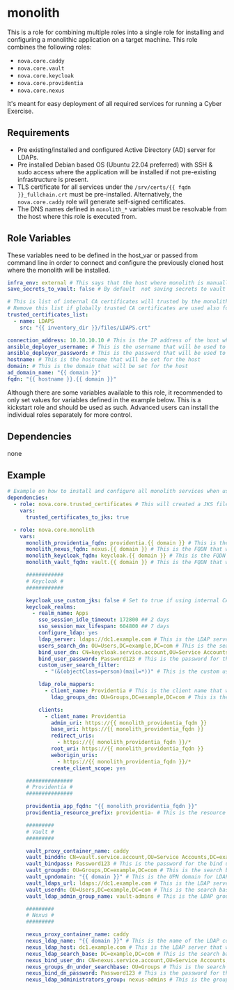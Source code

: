# monolith

This is a role for combining multiple roles into a single role for installing and configuring a monolithic application on a target machine.
This role combines the following roles:

- `nova.core.caddy`
- `nova.core.vault`
- `nova.core.keycloak`
- `nova.core.providentia`
- `nova.core.nexus`

It's meant for easy deployment of all required services for running a Cyber Exercise.

## Requirements

- Pre existing/installed and configured Active Directory (AD) server for LDAPs.
- Pre installed Debian based OS (Ubuntu 22.04 preferred) with SSH & sudo access where the application will be installed if not pre-existing infrastructure is present.
- TLS certificate for all services under the `/srv/certs/{{ fqdn }}_fullchain.crt` must be pre-installed. Alternatively, the `nova.core.caddy` role will generate self-signed certificates.
- The DNS names defined in `monolith_*` variables must be resolvable from the host where this role is executed from.

## Role Variables

These variables need to be defined in the host_var or passed from command line in order to connect and configure the previously cloned host where the monolith will be installed.

```yaml
infra_env: external # This says that the host where monolith is manually set up and not cloned by nova.core.machine_operations rol
save_secrets_to_vault: false # By default  not saving secrets to vault because we're setting it up in this run

# This is list of internal CA certificates will trusted by the monolith services for an example for LDAPS.
# Remove this list if globally trusted CA certificates are used also for LDAPs.
trusted_certificates_list:
  - name: LDAPS
    src: "{{ inventory_dir }}/files/LDAPS.crt"

connection_address: 10.10.10.10 # This is the IP address of the host where monolith will be installed
ansible_deployer_username: # This is the username that will be used to connect to the host
ansible_deployer_password: # This is the password that will be used to connect to the host
hostname: # This is the hostname that will be set for the host
domain: # This is the domain that will be set for the host
ad_domain_name: "{{ domain }}"
fqdn: "{{ hostname }}.{{ domain }}"
```

Although there are some variables available to this role, it recommended to only set values for variables defined in the example below. This is a kickstart role and should be used as such. Advanced users can install the individual roles separately for more control.

## Dependencies

none

## Example

```yaml
# Example on how to install and configure all monolith services when using LetsEncrypt (or other globally trusted CA) certificates
dependencies:
  - role: nova.core.trusted_certificates # This will created a JKS file from the trusted certificates.
    vars:
      trusted_certificates_to_jks: true

  - role: nova.core.monolith
    vars:
      monolith_providentia_fqdn: providentia.{{ domain }} # This is the FQDN that will be used for Providentia
      monolith_nexus_fqdn: nexus.{{ domain }} # This is the FQDN that will be used for Nexus
      monolith_keycloak_fqdn: keycloak.{{ domain }} # This is the FQDN that will be used for Keycloak
      monolith_vault_fqdn: vault.{{ domain }} # This is the FQDN that will be used for Vault

      ############
      # Keycloak #
      ############

      keycloak_use_custom_jks: false # Set to true if using internal CA that is not trusted by Keycloak by default
      keycloak_realms:
        - realm_name: Apps
          sso_session_idle_timeout: 172800 ## 2 days
          sso_session_max_lifespan: 604800 ## 7 days
          configure_ldap: yes
          ldap_server: ldaps://dc1.example.com # This is the LDAP server that will be used for Keycloak
          users_search_dn: OU=Users,DC=example,DC=com # This is the search base for users in LDAP
          bind_user_dn: CN=keycloak.service.account,OU=Service Accounts,DC=example,DC=com # This is the bind user for LDAP
          bind_user_password: Password123 # This is the password for the bind user
          custom_user_search_filter:
            - "(&(objectClass=person)(mail=*))" # This is the custom user search filter for LDAP that makes sure only users with email are imported

          ldap_role_mappers:
            - client_name: Providentia # This is the client name that will be used for LDAP role mapping
              ldap_groups_dn: OU=Groups,DC=example,DC=com # This is the search base for groups in LDAP

          clients:
            - client_name: Providentia
              admin_uri: https://{{ monolith_providentia_fqdn }}
              base_uri: https://{{ monolith_providentia_fqdn }}
              redirect_uris:
                - https://{{ monolith_providentia_fqdn }}/*
              root_uri: https://{{ monolith_providentia_fqdn }}
              weborigin_uris:
                - https://{{ monolith_providentia_fqdn }}/*
              create_client_scope: yes

      ###############
      # Providentia #
      ###############

      providentia_app_fqdn: "{{ monolith_providentia_fqdn }}"
      providentia_resource_prefix: providentia- # This is the resource prefix that will be used for Providentia, all LDAP groups must start with this prefix. For logging into Providentia, the user must be a member of a providentia-Admin group.

      #########
      # Vault #
      #########

      vault_proxy_container_name: caddy
      vault_binddn: CN=vault.service.account,OU=Service Accounts,DC=example,DC=com # This is the bind user for LDAP
      vault_bindpass: Password123 # This is the password for the bind user
      vault_groupdn: OU=Groups,DC=example,DC=com # This is the search base for groups in LDAP
      vault_upndomain: "{{ domain }}" # This is the UPN domain for LDAP
      vault_ldaps_url: ldaps://dc1.example.com # This is the LDAP server that will be used for Vault
      vault_userdn: OU=Users,DC=example,DC=com # This is the search base for users in LDAP
      vault_ldap_admin_group_name: vault-admins # This is the LDAP group that will have admin access to Vault

      #########
      # Nexus #
      #########

      nexus_proxy_container_name: caddy
      nexus_ldap_name: "{{ domain }}" # This is the name of the LDAP configuration in Nexus
      nexus_ldap_host: dc1.example.com # This is the LDAP server that will be used for Nexus
      nexus_ldap_search_base: DC=example,DC=com # This is the search base for users in LDAP
      nexus_bind_user_dn: CN=nexus.service.account,OU=Service Accounts,DC=example,DC=com # This is the bind user for LDAP
      nexus_groups_dn_under_searchbase: OU=Groups # This is the search base for groups in LDAP under the nexus_ldap_search_base
      nexus_bind_dn_password: Password123 # This is the password for the bind user
      nexus_ldap_administrators_group: nexus-admins # This is the group that will be used for Nexus administrators
```
